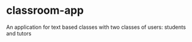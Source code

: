 # classroom-app

An application for text based classes with two classes of users: students and tutors